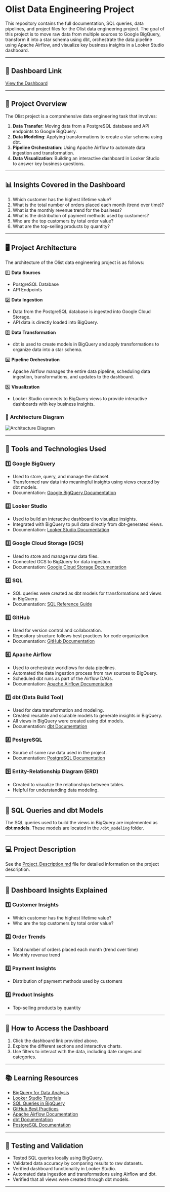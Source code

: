 # Olist Data Engineering Project

This repository contains the full documentation, SQL queries, data pipelines, and project files for the Olist data engineering project. The goal of this project is to move raw data from multiple sources to Google BigQuery, transform it into a star schema using dbt, orchestrate the data pipeline using Apache Airflow, and visualize key business insights in a Looker Studio dashboard.

---

## 🔗 **Dashboard Link**
[View the Dashboard](https://lookerstudio.google.com/s/rMX7np_is3o)

---

## 🎯 **Project Overview**
The Olist project is a comprehensive data engineering task that involves:
1. **Data Transfer**: Moving data from a PostgreSQL database and API endpoints to Google BigQuery.
2. **Data Modeling**: Applying transformations to create a star schema using dbt.
3. **Pipeline Orchestration**: Using Apache Airflow to automate data ingestion and transformation.
4. **Data Visualization**: Building an interactive dashboard in Looker Studio to answer key business questions.

---

## 📊 **Insights Covered in the Dashboard**
1. Which customer has the highest lifetime value?
2. What is the total number of orders placed each month (trend over time)?
3. What is the monthly revenue trend for the business?
4. What is the distribution of payment methods used by customers?
5. Who are the top customers by total order value?
6. What are the top-selling products by quantity?

---

## 🖥️ **Project Architecture**
The architecture of the Olist data engineering project is as follows:

1️⃣ **Data Sources**
- PostgreSQL Database
- API Endpoints

2️⃣ **Data Ingestion**
- Data from the PostgreSQL database is ingested into Google Cloud Storage.
- API data is directly loaded into BigQuery.

3️⃣ **Data Transformation**
- dbt is used to create models in BigQuery and apply transformations to organize data into a star schema.

4️⃣ **Pipeline Orchestration**
- Apache Airflow manages the entire data pipeline, scheduling data ingestion, transformations, and updates to the dashboard.

5️⃣ **Visualization**
- Looker Studio connects to BigQuery views to provide interactive dashboards with key business insights.

### 🧩 **Architecture Diagram**
![Architecture Diagram](./IMGs/Olist_Architecture.png)

---

## 🔧 **Tools and Technologies Used**
### 1️⃣ **Google BigQuery**
- Used to store, query, and manage the dataset.
- Transformed raw data into meaningful insights using views created by dbt models.
- Documentation: [Google BigQuery Documentation](https://cloud.google.com/bigquery/docs)

### 2️⃣ **Looker Studio**
- Used to build an interactive dashboard to visualize insights.
- Integrated with BigQuery to pull data directly from dbt-generated views.
- Documentation: [Looker Studio Documentation](https://support.google.com/lookerstudio/)

### 3️⃣ **Google Cloud Storage (GCS)**
- Used to store and manage raw data files.
- Connected GCS to BigQuery for data ingestion.
- Documentation: [Google Cloud Storage Documentation](https://cloud.google.com/storage/docs)

### 4️⃣ **SQL**
- SQL queries were created as dbt models for transformations and views in BigQuery.
- Documentation: [SQL Reference Guide](https://cloud.google.com/bigquery/docs/reference/standard-sql)

### 5️⃣ **GitHub**
- Used for version control and collaboration.
- Repository structure follows best practices for code organization.
- Documentation: [GitHub Documentation](https://docs.github.com/en)

### 6️⃣ **Apache Airflow**
- Used to orchestrate workflows for data pipelines.
- Automated the data ingestion process from raw sources to BigQuery.
- Scheduled dbt runs as part of the Airflow DAGs.
- Documentation: [Apache Airflow Documentation](https://airflow.apache.org/)

### 7️⃣ **dbt (Data Build Tool)**
- Used for data transformation and modeling.
- Created reusable and scalable models to generate insights in BigQuery.
- All views in BigQuery were created using dbt models.
- Documentation: [dbt Documentation](https://docs.getdbt.com/)

### 8️⃣ **PostgreSQL**
- Source of some raw data used in the project.
- Documentation: [PostgreSQL Documentation](https://www.postgresql.org/docs/)

### 9️⃣ **Entity-Relationship Diagram (ERD)**
- Created to visualize the relationships between tables.
- Helpful for understanding data modeling.

---

## 📄 **SQL Queries and dbt Models**
The SQL queries used to build the views in BigQuery are implemented as **dbt models**. These models are located in the `/dbt_modeling` folder.

---

## 💻 **Project Description**
See the [Project_Description.md](./Project_Description.md) file for detailed information on the project description.

---

## 📝 **Dashboard Insights Explained**
### 1️⃣ **Customer Insights**
- Which customer has the highest lifetime value?
- Who are the top customers by total order value?

### 2️⃣ **Order Trends**
- Total number of orders placed each month (trend over time)
- Monthly revenue trend

### 3️⃣ **Payment Insights**
- Distribution of payment methods used by customers

### 4️⃣ **Product Insights**
- Top-selling products by quantity

---

## 🚀 **How to Access the Dashboard**
1. Click the dashboard link provided above.
2. Explore the different sections and interactive charts.
3. Use filters to interact with the data, including date ranges and categories.

---

## 📚 **Learning Resources**
- [BigQuery for Data Analysis](https://cloud.google.com/bigquery/docs/)
- [Looker Studio Tutorials](https://support.google.com/lookerstudio/answer/6283323)
- [SQL Queries in BigQuery](https://cloud.google.com/bigquery/docs/reference/standard-sql)
- [GitHub Best Practices](https://docs.github.com/en/repositories/creating-and-managing-repositories/about-repositories)
- [Apache Airflow Documentation](https://airflow.apache.org/)
- [dbt Documentation](https://docs.getdbt.com/)
- [PostgreSQL Documentation](https://www.postgresql.org/docs/)

---

## 🧪 **Testing and Validation**
- Tested SQL queries locally using BigQuery.
- Validated data accuracy by comparing results to raw datasets.
- Verified dashboard functionality in Looker Studio.
- Automated data ingestion and transformations using Airflow and dbt.
- Verified that all views were created through dbt models.

---
